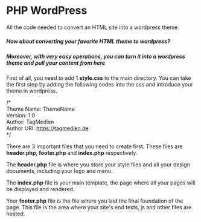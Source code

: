 # PHP WordPress
All the code needed to convert an HTML site into a wordpress theme.

##### How about converting your favorite HTML theme to wordpress?
##### Moreover, with very easy operations, you can turn it into a wordpress theme and pull your content from here

First of all, you need to add 1 **style.css** to the main directory. You can take the first step by adding the following codes into the css and introduce your theme in wordpress.

/* <br>
Theme Name: ThemeName <br>
Version: 1.0 <br>
Author: TagMedien <br>
Author URI: https://tagmedien.de <br>
*/ <br>

There are 3 important files that you need to create first. These files are **header.php**, **footer.php** and **index.php** respectively. <br>

The **header.php** file is where you store your style files and all your design documents, including your logo and menu. <br>

The **index.php** file is your main template, the page where all your pages will be displayed and rendered. <br>

Your **footer.php** file is the file where you laid the final foundation of the page. This file is the area where your site's end texts, js and other files are hosted. <br>
